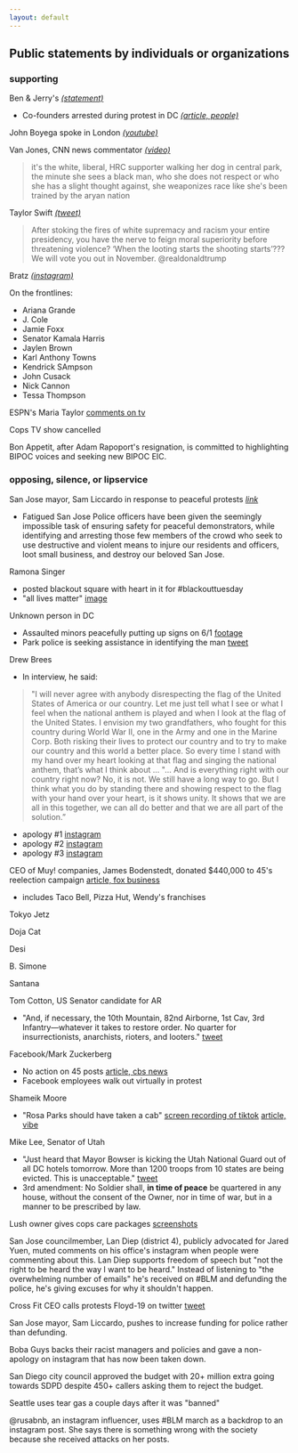 ```yaml
---
layout: default
---
```


## Public statements by individuals or organizations

### supporting

Ben & Jerry's _[(statement)](https://www.benjerry.com/about-us/media-center/dismantle-white-supremacy)_ 
* Co-founders arrested during protest in DC _[(article, people)](https://people.com/crime/ben-jerrys-co-founders-arrested-during-protest/)_

John Boyega spoke in London _[(youtube)](https://www.youtube.com/watch?v=GGXEB25WdyQ)_

Van Jones, CNN news commentator _[(video)](https://twitter.com/Jaxlzz/status/1266365670851215360?s=20)_
> it's the white, liberal, HRC supporter walking her dog in central park, the minute she sees a black man, who she does not respect or who she has a slight thought against, she weaponizes race like she's been trained by the aryan nation

Taylor Swift _[(tweet)](https://twitter.com/taylorswift13/status/1266392274549776387)_
> After stoking the fires of white supremacy and racism your entire presidency, you have the nerve to feign moral superiority before threatening violence? ‘When the looting starts the shooting starts’??? We will vote you out in November. @realdonaldtrump

Bratz _[(instagram)](https://www.instagram.com/p/CA1kakTJdr7/)_

On the frontlines:
- Ariana Grande
- J. Cole
- Jamie Foxx
- Senator Kamala Harris
- Jaylen Brown
- Karl Anthony Towns
- Kendrick SAmpson
- John Cusack
- Nick Cannon
- Tessa Thompson

ESPN's Maria Taylor [comments on tv](https://twitter.com/iam_johnw/status/1268924294006034441?s=20)

Cops TV show cancelled

Bon Appetit, after Adam Rapoport's resignation, is committed to highlighting BIPOC voices and seeking new BIPOC EIC.

### opposing, silence, or lipservice

San Jose mayor, Sam Liccardo in response to peaceful protests _[link](https://medium.com/@SamLiccardo/i-cant-breathe-17684b68309f)_
- Fatigued San Jose Police officers have been given the seemingly impossible task of ensuring safety for peaceful demonstrators, while identifying and arresting those few members of the crowd who seek to use destructive and violent means to injure our residents and officers, loot small business, and destroy our beloved San Jose.

Ramona Singer
- posted blackout square with heart in it for #blackouttuesday
- "all lives matter" [image](https://pbs.twimg.com/media/EZtl0QxXsAcYS2F?format=jpg&name=900x900)

Unknown person in DC
- Assaulted minors peacefully putting up signs on 6/1 [footage](https://twitter.com/AnnaAkana/status/1268645784758521856?s=20)
- Park police is seeking assistance in identifying the man [tweet](https://twitter.com/ParkPolice/status/1267928083836948484?s=20)

Drew Brees
- In interview, he said:
> "I will never agree with anybody disrespecting the flag of the United States of America or our country. Let me just tell what I see or what I feel when the national anthem is played and when I look at the flag of the United States. I envision my two grandfathers, who fought for this country during World War II, one in the Army and one in the Marine Corp. Both risking their lives to protect our country and to try to make our country and this world a better place. So every time I stand with my hand over my heart looking at that flag and singing the national anthem, that’s what I think about ...
> "... And is everything right with our country right now? No, it is not. We still have a long way to go. But I think what you do by standing there and showing respect to the flag with your hand over your heart, is it shows unity. It shows that we are all in this together, we can all do better and that we are all part of the solution.”
- apology #1 [instagram](https://www.instagram.com/p/CA-aQwGnILy/)
- apology #2 [instagram](https://www.instagram.com/p/CBA1P3gHpT_/)
- apology #3 [instagram](https://www.instagram.com/p/CBCIljGngKI/)

CEO of Muy! companies, James Bodenstedt, donated $440,000 to 45's reelection campaign [article, fox business](https://www.foxbusiness.com/politics/wendys-james-bodenstedt-400k-trump)
- includes Taco Bell, Pizza Hut, Wendy's franchises

Tokyo Jetz

Doja Cat

Desi

B. Simone

Santana

Tom Cotton, US Senator candidate for AR
- "And, if necessary, the 10th Mountain, 82nd Airborne, 1st Cav, 3rd Infantry—whatever it takes to restore order. No quarter for insurrectionists, anarchists, rioters, and looters." [tweet](https://twitter.com/TomCottonAR/status/1267459561675468800?s=20)

Facebook/Mark Zuckerberg
- No action on 45 posts [article, cbs news](https://www.cbsnews.com/news/mark-zuckerberg-defends-trump-facebook-posts-walkout/)
- Facebook employees walk out virtually in protest

Shameik Moore
- "Rosa Parks should have taken a cab" [screen recording of tiktok](https://twitter.com/Phil_Lewis_/status/1266155685110337536?s=20) [article, vibe](https://www.vibe.com/2020/05/shameik-moore-blasted-for-comments-on-police-brutality-rosa-parks)

Mike Lee, Senator of Utah
- "Just heard that Mayor Bowser is kicking the Utah National Guard out of all DC hotels tomorrow. More than 1200 troops from 10 states are being evicted. This is unacceptable." [tweet](https://twitter.com/SenMikeLee/status/1268756501516050432)
- 3rd amendment: No Soldier shall, **in time of peace** be quartered in any house, without the consent of the Owner, nor in time of war, but in a manner to be prescribed by law.

Lush owner gives cops care packages [screenshots](https://twitter.com/GhostlySpells/status/1268882821210398720?s=20)

San Jose councilmember, Lan Diep (district 4), publicly advocated for Jared Yuen, muted comments on his office's instagram when people were commenting about this. Lan Diep supports freedom of speech but "not the right to be heard the way I want to be heard." Instead of listening to "the overwhelming number of emails" he's received on #BLM and defunding the police, he's giving excuses for why it shouldn't happen. 

Cross Fit CEO calls protests Floyd-19 on twitter [tweet](https://twitter.com/crossfitceo/status/1269404726581288960?s=21)

San Jose mayor, Sam Liccardo, pushes to increase funding for police rather than defunding.

Boba Guys backs their racist managers and policies and gave a non-apology on instagram that has now been taken down.

San Diego city council approved the budget with 20+ million extra going towards SDPD despite 450+ callers asking them to reject the budget.

Seattle uses tear gas a couple days after it was "banned"

@rusabnb, an instagram influencer, uses #BLM march as a backdrop to an instagram post. She says there is something wrong with the society because she received attacks on her posts.
